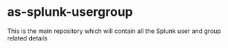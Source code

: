 # as-splunk-usergroup
This is the main repository which will contain all the Splunk user and group related details
